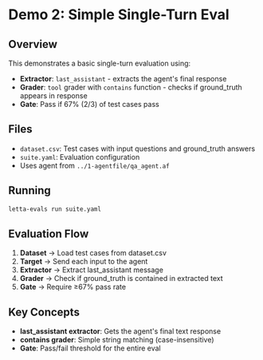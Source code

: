 # Demo 2: Simple Single-Turn Eval

## Overview

This demonstrates a basic single-turn evaluation using:
- **Extractor**: `last_assistant` - extracts the agent's final response
- **Grader**: `tool` grader with `contains` function - checks if ground_truth appears in response
- **Gate**: Pass if 67% (2/3) of test cases pass

## Files

- `dataset.csv`: Test cases with input questions and ground_truth answers
- `suite.yaml`: Evaluation configuration
- Uses agent from `../1-agentfile/qa_agent.af`

## Running

```bash
letta-evals run suite.yaml
```

## Evaluation Flow

1. **Dataset** → Load test cases from dataset.csv
2. **Target** → Send each input to the agent
3. **Extractor** → Extract last_assistant message
4. **Grader** → Check if ground_truth is contained in extracted text
5. **Gate** → Require ≥67% pass rate

## Key Concepts

- **last_assistant extractor**: Gets the agent's final text response
- **contains grader**: Simple string matching (case-insensitive)
- **Gate**: Pass/fail threshold for the entire eval
